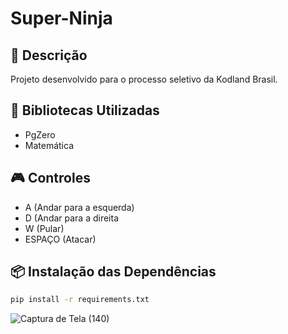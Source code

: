 # Super-Ninja

## 📄 Descrição
Projeto desenvolvido para o processo seletivo da Kodland Brasil.

## 🚀 Bibliotecas Utilizadas
- PgZero
- Matemática

## 🎮 Controles
- A (Andar para a esquerda)
- D (Andar para a direita
- W (Pular)
- ESPAÇO (Atacar)

## 📦 Instalação das Dependências
```bash
pip install -r requirements.txt
```

![Captura de Tela (140)](https://github.com/user-attachments/assets/22cfdc8d-2063-4373-beb6-51de8a3ba909)
